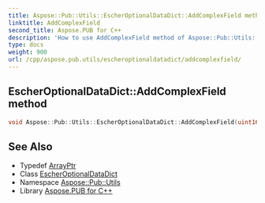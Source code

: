 ```yaml
---
title: Aspose::Pub::Utils::EscherOptionalDataDict::AddComplexField method
linktitle: AddComplexField
second_title: Aspose.PUB for C++
description: 'How to use AddComplexField method of Aspose::Pub::Utils::EscherOptionalDataDict class in C++.'
type: docs
weight: 900
url: /cpp/aspose.pub.utils/escheroptionaldatadict/addcomplexfield/
---
```

## EscherOptionalDataDict::AddComplexField method




```cpp
void Aspose::Pub::Utils::EscherOptionalDataDict::AddComplexField(uint16_t key, System::ArrayPtr<uint8_t> value)
```

## See Also

* Typedef [ArrayPtr](../../../system/arrayptr/)
* Class [EscherOptionalDataDict](../)
* Namespace [Aspose::Pub::Utils](../../)
* Library [Aspose.PUB for C++](../../../)

